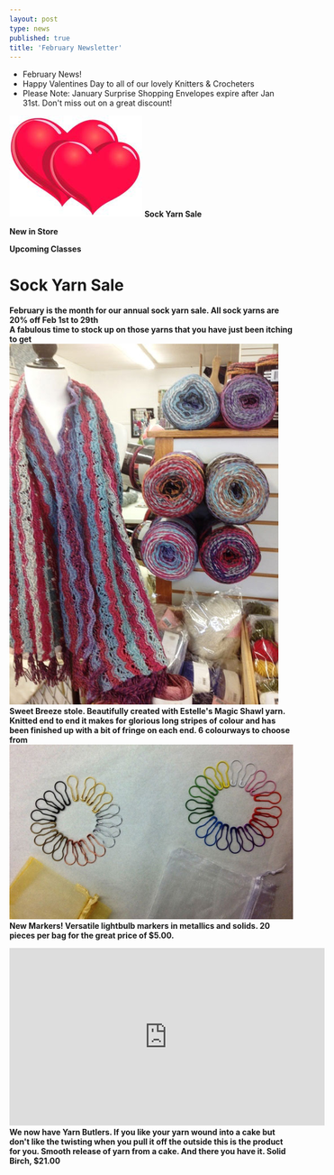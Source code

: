 ```yaml
---
layout: post
type: news
published: true
title: 'February Newsletter'
---
```


- February News!
- Happy Valentines Day to all of our lovely Knitters & Crocheters
- Please Note: January Surprise Shopping Envelopes expire after Jan 31st. Don't miss out on a great discount!

<img src="/img/valentines.jpg" />
<strong>Sock Yarn Sale<br />

New in Store<br />

Upcoming Classes<br />

<h1>Sock Yarn Sale</h1>

February is the month for our annual sock yarn sale. All sock yarns are 20% off
<strong>Feb 1st to 29th</strong><br />
A fabulous time to stock up on those yarns that you have just been itching to get
<br />
<img src="/img/stole.jpg" />
Sweet Breeze stole. Beautifully created with Estelle's Magic Shawl yarn. Knitted end to end it makes for glorious long stripes of colour and has been finished up with a bit of fringe on each end. 6 colourways to choose from
<br />
<img src="/img/new_markers.jpg" />
<strong>New Markers!</strong>
Versatile lightbulb markers in metallics and solids. 20 pieces per bag for the great price of $5.00.
<br />
<iframe width="560" height="315" src="https://www.youtube.com/embed/lvNO_bjyV-M" frameborder="0" allow="accelerometer; autoplay; encrypted-media; gyroscope; picture-in-picture" allowfullscreen></iframe>
We now have Yarn Butlers. If you like your yarn wound into a cake but don't like the twisting when you pull it off the outside this is the product for you. Smooth release of yarn from a cake.
And there you have it.
Solid Birch, $21.00 
